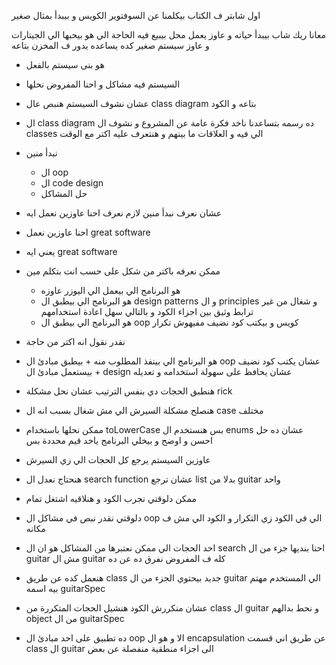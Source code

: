 اول شابتر ف الكتاب بيكلمنا عن السوفتوير الكويس و بيبدأ بمثال صغير

معانا ريك شاب بيبدأ حياته و عاوز يعمل محل بيبيع فيه الحاجة الي هو بيحبها الي الجيتارات و عاوز سيستم صغير كده يساعده يدور ف المخزن بتاعه

- هو بنى سيستم بالفعل
- السيستم فيه مشاكل و احنا المفروض نحلها
- عشان نشوف السيستم هنبص عال class diagram بتاعه و الكود
- ال class diagram ده رسمه بتساعدنا ناخد فكرة عامة عن المشروع و نشوف ال classes الي فيه و العلاقات ما بينهم و هنتعرف عليه اكتر مع الوقت
- نبدأ منين
	- ال oop
	- ال code design
	- حل المشاكل
- عشان نعرف نبدأ منين لازم نعرف احنا عاوزين نعمل ايه
- احنا عاوزين نعمل great software
- يعني ايه great software
- ممكن نعرفه باكتر من شكل على حسب انت بتكلم مين
	- هو البرنامج الي بيعمل الي اليوزر عاوزه
	- هو البرنامج الي بيطبق ال design patterns و ال principles و شغال من غير ترابط وثيق بين اجزاء الكود و بالتالي سهل اعادة استخدامهم
	- هو البرنامج الي بيطبق ال oop كويس و بيكتب كود نضيف مفيهوش تكرار
- نقدر نقول انه اكتر من حاجة 
- هو البرنامج الي بينفذ المطلوب منه + بيطبق مبادئ ال oop عشان يكتب كود نضيف + بيستعمل مبادئ ال design عشان يحافظ على سهولة استخدامه و تعديله
- هنطبق الحجات دي بنفس الترتيب عشان نحل مشكلة rick
- هنصلح مشكلة السيرش الي مش شغال بسبب انه ال case مختلف
- ممكن نحلها باستخدام toLowerCase بس هنستخدم ال enums عشان ده حل احسن و اوضح و بيخلي البرنامج ياخد قيم محددة بس
- عاوزين السيستم يرجع كل الحجات الي زي السيرش
- هنحتاج نعدل ال search function عشان ترجع list بدلا من guitar واحد
- ممكن دلوقتي نجرب الكود و هنلاقيه اشتغل تمام

- دلوقتي نقدر نبص في مشاكل ال oop الي في الكود زي التكرار و الكود الي مش ف مكانه
- احد الحجات الي ممكن نعتبرها من المشاكل هو ان ال search احنا بنديها جزء من ال guitar مش ال guitar كله ف المفروض نفرق ده عن ده
- هنعمل كده عن طريق class جديد بيحتوي الجزء من ال guitar الي المستخدم مهتم بيه اسمه guitarSpec
- عشان منكررش الكود هنشيل الحجات المتكررة من class ال guitar و نحط بدالهم object من ال guitarSpec
- ده تطبيق على احد مبادئ ال oop الا و هو ال encapsulation عن طريق اني قسمت class ال guitar الى اجزاء منطقية منفصلة عن بعض 